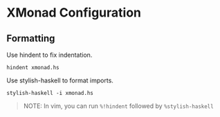 # XMonad Configuration

## Formatting

Use hindent to fix indentation.

```
hindent xmonad.hs
```

Use stylish-haskell to format imports.

```
stylish-haskell -i xmonad.hs
```

> NOTE: In vim, you can run `%!hindent` followed by `%stylish-haskell`
